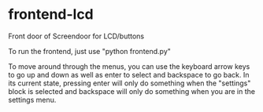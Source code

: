 # frontend-lcd
Front door of Screendoor for LCD/buttons

To run the frontend, just use "python frontend.py"

To move around through the menus, you can use the keyboard arrow keys to go up and down as well as enter to select and backspace to go back. In its current state, pressing enter will only do something when the "settings" block is selected and backspace will only do something when you are in the settings menu.

